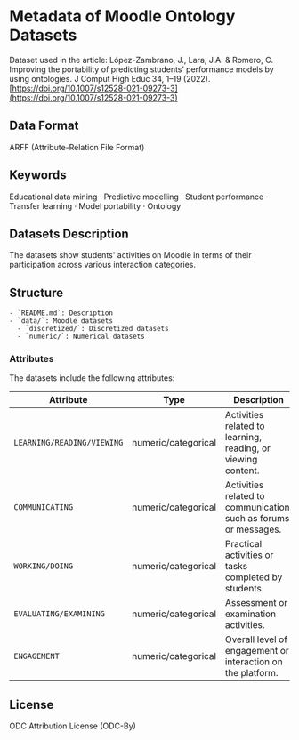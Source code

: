 # Metadata of Moodle Ontology Datasets

Dataset used in the article: López-Zambrano, J., Lara, J.A. & Romero, C. Improving the portability of predicting students’ performance models by using ontologies. J Comput High Educ 34, 1–19 (2022). [https://doi.org/10.1007/s12528-021-09273-3](https://doi.org/10.1007/s12528-021-09273-3)

## Data Format
ARFF (Attribute-Relation File Format)

## Keywords
Educational data mining · Predictive modelling · Student performance ·
Transfer learning · Model portability · Ontology

## Datasets Description
The datasets show students' activities on Moodle in terms of their participation across various interaction categories.

## Structure

```
- `README.md`: Description
- `data/`: Moodle datasets
  - `discretized/`: Discretized datasets
  - `numeric/`: Numerical datasets
```


### Attributes
The datasets include the following attributes:

| **Attribute**              | **Type**   | **Description**                                              |
|---------------------------|------------|-------------------------------------------------------------|
| `LEARNING/READING/VIEWING` | numeric/categorical    | Activities related to learning, reading, or viewing content. |
| `COMMUNICATING`            | numeric/categorical    | Activities related to communication, such as forums or messages. |
| `WORKING/DOING`            | numeric/categorical    | Practical activities or tasks completed by students.         |
| `EVALUATING/EXAMINING`     | numeric/categorical    | Assessment or examination activities.                       |
| `ENGAGEMENT`               | numeric/categorical    | Overall level of engagement or interaction on the platform. |


## License
ODC Attribution License (ODC-By)
